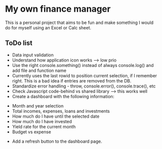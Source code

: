 # My own finance manager

This is a personal project that aims to be fun and make something I would do for
myself using an Excel or Calc sheet.

## ToDo list

- Data input validation
- Understand how application icon works --> low prio
- Use the right console.something() instead of always console.log() and add file
and function name
- Currently uses the last rowid to position current selection, if I remember
right. This is a bad idea if entries are removed from the DB.
- Standardize error handling - throw, console.error(), console.trace(), etc
- Check Javascript code-behind vs shared library --> this works well
- Create a dashboard with the following information:
* Month and year selection
* Total incomes, expenses, loans and investments
* How much do I have until the selected date
* How much do I have invested
* Yield rate for the current month
* Budget vs expense
- Add a refresh button to the dashboard page.
